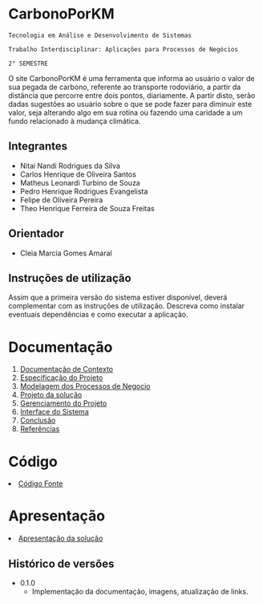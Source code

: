 # CarbonoPorKM

`Tecnologia em Análise e Desenvolvimento de Sistemas`

`Trabalho Interdisciplinar: Aplicações para Processos de Negócios`

`2° SEMESTRE`

O site CarbonoPorKM é uma ferramenta que informa ao usuário o valor de sua pegada de carbono, referente ao transporte rodoviário, a partir da distância que percorre entre dois pontos, diariamente. A partir disto, serão dadas sugestões ao usuário sobre o que se pode fazer para diminuir este valor, seja alterando algo em sua rotina ou fazendo uma caridade a um fundo relacionado à mudança climática.

## Integrantes

* Nitai Nandi Rodrigues da Silva
* Carlos Henrique de Oliveira Santos
* Matheus Leonardi Turbino de Souza
* Pedro Henrique Rodrigues Evangelista
* Felipe de Oliveira Pereira
* Theo Henrique Ferreira de Souza Freitas

## Orientador

* Cleia Marcia Gomes Amaral

## Instruções de utilização

Assim que a primeira versão do sistema estiver disponível, deverá complementar com as instruções de utilização. Descreva como instalar eventuais dependências e como executar a aplicação.

# Documentação

<ol>
<li><a href="docs/1-Contexto.md"> Documentação de Contexto</a></li>
<li><a href="docs/2-Especificação.md"> Especificação do Projeto</a></li>
<li><a href="docs/3-Modelagem-Processos-Negócio.md"> Modelagem dos Processos de Negocio</a></li>
<li><a href="docs/4-Projeto-Solucao.md"> Projeto da solução</a></li>
<li><a href="docs/5-Gerenciamento-Projeto.md"> Gerenciamento do Projeto</a></li>
<li><a href="docs/6-Interface-Sistema.md"> Interface do Sistema</a></li>
<li><a href="docs/7-Conclusão.md"> Conclusão</a></li>
<li><a href="docs/8-Referências.md"> Referências</a></li>
</ol>

# Código

<li><a href="src/README.md"> Código Fonte</a></li>

# Apresentação

<li><a href="presentation/README.md"> Apresentação da solução</a></li>


## Histórico de versões

* 0.1.0
    * Implementação da documentação, imagens, atualização de links.

